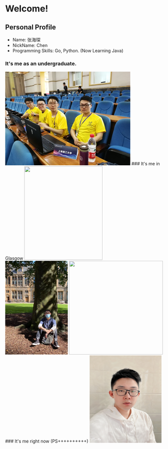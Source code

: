 # Welcome!
## Personal Profile
- Name: 张海琛
- NickName: Chen
- Programming Skills: Go, Python. (Now Learning Java)

### It's me as an undergraduate.
<img src="https://github.com/gtb-2022-zhang-haichen/.github/blob/main/profile/hccc01.JPG" height="300" width="400">
### It's me in Glasgow
<img src="https://github.com/gtb-2022-zhang-haichen/.github/blob/main/profile/hccc02.jpeg" height="300" width="250">
<img src="https://github.com/gtb-2022-zhang-haichen/.github/blob/main/profile/Hccc.jpeg" height="300" width="200">
<img src="https://github.com/gtb-2022-zhang-haichen/.github/blob/main/profile/hccc04.jpeg" height="300" width="300">
### It's me right now (PS++++++++++)
<img src="https://github.com/gtb-2022-zhang-haichen/.github/blob/main/profile/hccc03.JPG" height="280" width="230">
